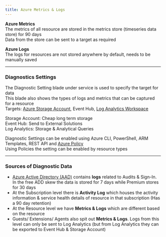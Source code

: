 ```yaml
---
title: Azure Metrics & Logs
---
```


**Azure Metrics**  
The metrics of all resource are stored in the metrics store (timeseries data store) for 90 days  
Data from the store can be sent to a target as required

**Azure Logs**  
The logs for resources are not stored anywhere by default, needs to be manually saved  

---

### Diagnostics Settings

The Diagnostic Setting blade under service is used to specify the target for data  
This blade also shows the types of logs and metrics that can be captured for a resource   
Targets: [Azure Storage Account](../Azure%20Storage%20Account/Azure%20Storage%20Account.md), Event Hub, [Log Analytics Workspace](Log%20Analytics%20Workspace.md)

Storage Account: Cheap long term storage  
Event Hub: Send to External Solutions  
Log Analytics: Storage & Analytical Queries

Diagnostic Settings can be enabled using Azure CLI, PowerShell, ARM Templates, REST API and [Azure Policy](../Azure%20Security%20Services/Azure%20Policy.md)  
Using Policies the setting can be enabled by resource types

---

### Sources of Diagnostic Data

* [Azure Active Directory (AAD)](../Azure%20Security%20Services/Azure%20Active%20Directory%20%28AAD%29.md) contains **logs** related to Audits & Sign-In. In the free ADD skew the data is stored for 7 days while Premium stores for 30 days
* At the Subscription level there is **Activity Log** which houses the activity information & service health details of resource in that subscription (Has a 90 day retention)
* At the Resource level we have **Metrics & Logs** which are different based on the resource
* Guests/ Extensions/ Agents also spit out **Metrics & Logs**. Logs from this level can only be sent to Log Analytics (but from Log Analytics they can be exported to Event Hub & Storage Account)